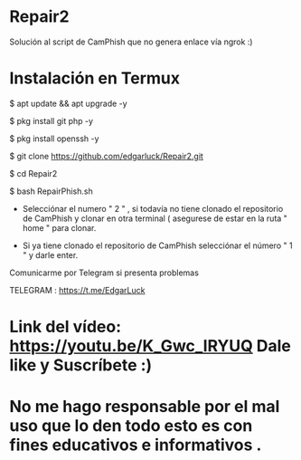 # Repair2
Solución al script de CamPhish que no genera enlace vía ngrok :)

# Instalación en Termux

$ apt update && apt upgrade -y

$ pkg install git php -y

$ pkg install openssh -y

$ git clone https://github.com/edgarluck/Repair2.git

$ cd Repair2

$ bash RepairPhish.sh

* Selecciónar el numero " 2 " , si todavía no tiene clonado el repositorio de CamPhish
y clonar en otra terminal ( asegurese de estar en la ruta " home " para clonar.

* Si ya tiene clonado el repositorio de CamPhish selecciónar el número " 1 " y darle enter.

Comunicarme por Telegram si presenta problemas

TELEGRAM : https://t.me/EdgarLuck

# Link del vídeo:  https://youtu.be/K_Gwc_lRYUQ       Dale like y Suscríbete :)

# No me hago responsable por el mal uso que lo den todo esto es con fines educativos e informativos .
